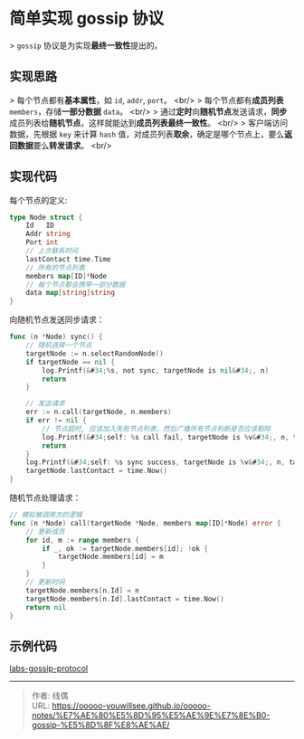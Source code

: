 # 简单实现 gossip 协议


&gt; `gossip` 协议是为实现**最终一致性**提出的。

## 实现思路

&gt; 每个节点都有**基本属性**，如 `id`, `addr`, `port`。 &lt;br/&gt;
&gt; 每个节点都有**成员列表** `members`，存储**一部分数据** `data`。 &lt;br/&gt;
&gt; 通过**定时**向**随机节点**发送请求，**同步**成员列表给**随机节点**，这样就能达到**成员列表最终一致性**。 &lt;br/&gt;
&gt; 客户端访问数据，先根据 `key` 来计算 `hash` 值，对成员列表**取余**，确定是哪个节点上，要么**返回数据**要么**转发请求**。 &lt;br/&gt;

## 实现代码

每个节点的定义:

```go
type Node struct {
	Id   ID
	Addr string
	Port int
	// 上次联系时间
	lastContact time.Time
	// 所有的节点列表
	members map[ID]*Node
	// 每个节点都会携带一部分数据
	data map[string]string
}
```

向随机节点发送同步请求：

```go
func (n *Node) sync() {
	// 随机选择一个节点
	targetNode := n.selectRandomNode()
	if targetNode == nil {
		log.Printf(&#34;%s, not sync, targetNode is nil&#34;, n)
		return
	}

	// 发送请求
	err := n.call(targetNode, n.members)
	if err != nil {
		// 节点超时, 应该加入失败节点列表，然后广播所有节点判断是否应该剔除
		log.Printf(&#34;self: %s call fail, targetNode is %v&#34;, n, targetNode)
		return
	}
	log.Printf(&#34;self: %s sync success, targetNode is %v&#34;, n, targetNode)
	targetNode.lastContact = time.Now()
}
```

随机节点处理请求：

```go
// 模拟被调用方的逻辑
func (n *Node) call(targetNode *Node, members map[ID]*Node) error {
	// 更新成员
	for id, m := range members {
		if _, ok := targetNode.members[id]; !ok {
			targetNode.members[id] = m
		}
	}
	// 更新时间
	targetNode.members[n.Id] = n
	targetNode.members[n.Id].lastContact = time.Now()
	return nil
}
```

## 示例代码

[labs-gossip-protocol](https://github.com/ooooo-youwillsee/labs-gossip-protocol)

---

> 作者: 线偶  
> URL: https://ooooo-youwillsee.github.io/ooooo-notes/%E7%AE%80%E5%8D%95%E5%AE%9E%E7%8E%B0-gossip-%E5%8D%8F%E8%AE%AE/  

